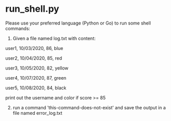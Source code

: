 # run_shell.py


Please use your preferred language (Python or Go) to run some shell commands:

1) Given a file named log.txt with content:

user1, 10/03/2020, 86, blue

user2, 10/04/2020, 85, red

user3, 10/05/2020, 82, yellow

user4, 10/07/2020, 87, green

user5, 10/08/2020, 84, black
 
print out the username and color if score >= 85 
 
2) run a command 'this-command-does-not-exist' and save the output in a file named error_log.txt
